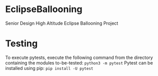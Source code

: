 # EclipseBallooning
Senior Design High Altitude Eclipse Ballooning Project

# Testing
To execute pytests, execute the following command from the
directory containing the modules to-be-tested:
```python3 -m pytest```
Pytest can be installed using pip:
```pip install -U pytest```
